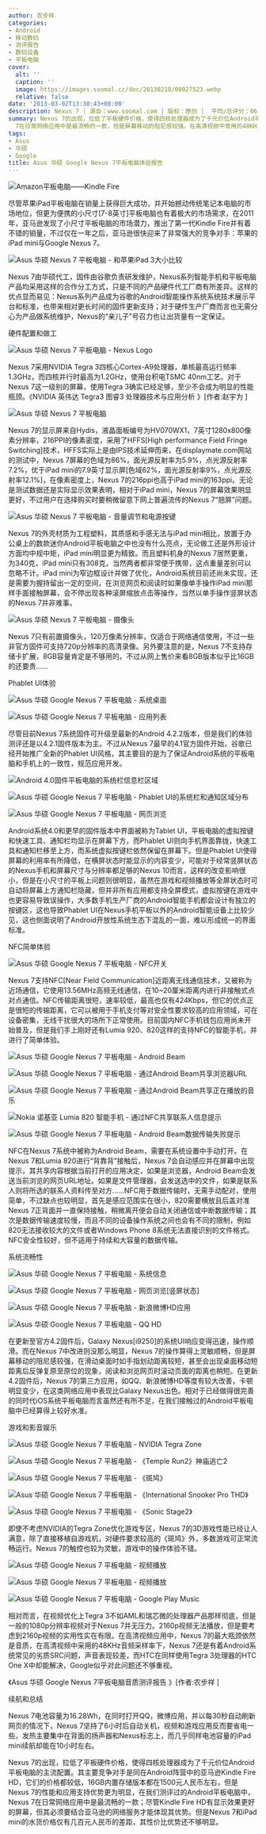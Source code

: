 ```yaml
---
author: 农步祥
categories:
- Android
- 移动数码
- 测评报告
- 数码设备
- 平板电脑
cover:
  alt: ''
  caption: ''
  image: https://images.soomal.cc/doc/20130218/00027523.webp
  relative: false
date: '2013-03-02T13:30:43+08:00'
description: Nexus 7 | 源自：www.soomal.com | 版权：原创 |  平均/总评分：06.00/18
summary: Nexus 7的出现，拉低了平板硬件价格，使得四核处理器成为了千元价位Android平板电脑的主流配置，在我们测评过的Android平板电脑中，Nexus
  7在日常网络应用中是最流畅的一款，但是屏幕移动的阻尼感较强，在高清视频中常用的48KHz音频采样率下，Nexus 7还是有着Android系统常见的劣质SRC问题……
tags:
- Asus
- 华硕
- Google
title: Asus 华硕 Google Nexus 7平板电脑体验报告
---
```


![Amazon平板电脑――Kindle Fire](https://images.soomal.cc/doc/20111003/00013873.webp)



尽管苹果iPad平板电脑在销量上获得巨大成功，并开始撼动传统笔记本电脑的市场地位，但更为便携的小尺寸[7-8英寸]平板电脑也有着极大的市场需求，在2011年，亚马逊发现了小尺寸平板电脑的市场潜力，推出了第一代Kindle Fire并有着不错的销量，不过仅在一年之后，亚马逊很快迎来了非常强大的竞争对手：苹果的iPad mini与Google Nexus 7。



![Asus 华硕 Nexus 7 平板电脑 - 和苹果iPad 3大小比较](https://images.soomal.cc/doc/20130218/00027529.webp)



Nexus 7由华硕代工，固件由谷歌负责研发维护，Nexus系列智能手机和平板电脑产品均采用这样的合作分工方式，只是不同的产品硬件代工厂商有所差异。这样的优点显而易见：Nexus系列产品成为谷歌的Android智能操作系统系统技术展示平台和标准，也带来相对更长时间的固件更新支持；对于硬件生产厂商而言也无需分心为产品做系统维护，Nexus的“亲儿子”号召力也让出货量有一定保证。



硬件配置和做工



![Asus 华硕 Nexus 7 平板电脑 - Nexus Logo](https://images.soomal.cc/doc/20130218/00027526.webp)



Nexus 7采用NVIDIA Tegra 3四核心Cortex-A9处理器，单核最高运行频率1.3GHz，而四核并行时最高为1.2GHz，使用台积电TSMC 40nm工艺。对于Nexus 7这一级别的屏幕，使用Tegra 3确实已经足够，至少不会成为明显的性能瓶颈。《NVIDIA 英伟达 Tegra3 图睿3 处理器技术与应用分析 》[作者:赵宇为 ]



![Asus 华硕 Nexus 7 平板电脑](https://images.soomal.cc/doc/20130218/00027521.webp)



Nexus 7的显示屏来自Hydis，液晶面板编号为HV070WX1，7英寸1280x800像素分辨率，216PPI的像素密度，采用了HFFS[High performance Field Fringe Switching]技术，HFFS实际上是由IPS技术延伸而来，在displaymate.com网站的测试中，Nexus 7屏幕的色域为86%，面光源反射率为5.9%，点光源反射率7.2%，优于iPad mini的7.9英寸显示屏[色域62%，面光源反射率9%，点光源反射率12.1%]，在像素密度上，Nexus 7的216ppi也高于iPad mini的163ppi。无论是测试数据还是实际显示效果表明，相对于iPad mini，Nexus 7的屏幕效果明显更好，不过用户在选择购买时要稍微留意下网上普遍流传的Nexus 7“翘屏”问题。



![Asus 华硕 Nexus 7 平板电脑 - 音量调节和电源按键](https://images.soomal.cc/doc/20130218/00027527.webp)



Nexus 7的外壳材质为工程塑料，其质感和手感无法与iPad mini相比，放置于办公桌上的数款迷你Android平板电脑之中也没有什么亮点，无论做工还是外形设计方面均中规中矩，iPad mini明显更为精致。而且塑料机身的Nexus 7居然更重，为340克，iPad mini只有308克，当然两者都非常便于携带，这点重量差别可以忽略不计。iPad mini为窄边框设计并做了优化，Android系统目前还尚未实现，还是需要为握持留出一定的空间，在浏览网页和阅读时如果像单手操作iPad mini那样手面接触屏幕，会不停出现各种滚屏缩放点击等操作，当然以单手操作竖屏状态的Nexus 7并非难事。



![Asus 华硕 Nexus 7 平板电脑 - 摄像头](https://images.soomal.cc/doc/20130218/00027530.webp)



Nexus 7只有前置摄像头，120万像素分辨率，仅适合于网络通信使用，不过一些非官方固件可支持720p分辨率的高清录像。另外要注意的是，Nexus 7不支持存储卡扩展，8GB容量肯定是不够用的，不过从网上售价来看8GB版本似乎比16GB的还要贵……



Phablet UI体验



![Asus 华硕 Google Nexus 7 平板电脑 - 系统桌面](https://images.soomal.cc/doc/20130302/00028053.webp)



![Asus 华硕 Google Nexus 7 平板电脑 - 应用列表](https://images.soomal.cc/doc/20130302/00028052.webp)



尽管目前Nexus 7系统固件可升级至最新的Android 4.2.2版本，但是我们的体验测评还是以4.2.1固件版本为主。不过从Nexus 7最早的4.1官方固件开始，谷歌已经开始推广全新的Phablet UI风格，其主要目的是为了保证Android系统的平板电脑和手机上的一致性，规范应用开发。



![Android 4.0固件平板电脑的系统栏信息栏区域](https://images.soomal.cc/doc/20130302/00028071.webp)



![Asus 华硕 Google Nexus 7 平板电脑 - Phablet UI的系统栏和通知区域分布](https://images.soomal.cc/doc/20130302/00028051.webp)



![Asus 华硕 Google Nexus 7 平板电脑 - 网页浏览](https://images.soomal.cc/doc/20130302/00028055.webp)



Android系统4.0和更早的固件版本中界面被称为Tablet UI，平板电脑的虚拟按键和快速工具、通知栏均显示在屏幕下方，而Phablet UI则向手机界面靠拢，快速工具和通知栏移至上方，而系统虚拟按键栏依然保留在屏幕下。但是Phablet UI使得屏幕的利用率有所降低，在横屏状态时能显示的内容变少，可能对于经常竖屏状态的Nexus手机和屏幕尺寸与分辨率都足够的Nexus 10而言，这样的改变影响很小，但是在小尺寸的平板上问题则很明显，虽然在游戏和视频播放等全屏状态时可自动将屏幕上方通知栏隐藏，但并非所有应用都支持全屏模式，虚拟按键在游戏中也更容易导致误操作，大多数手机生产厂商的Android智能手机都会设计有独立的按键区，这也导致Phablet UI在Nexus手机平板以外的Android智能设备上比较少见，这也侧面说明了Android开放性系统生态下混乱的一面，难以形成统一的界面标准。



NFC简单体验



![Asus 华硕 Google Nexus 7 平板电脑 - NFC开关](https://images.soomal.cc/doc/20130302/00028059.webp)



Nexus 7支持NFC[Near Field Communication]近距离无线通信技术，又被称为近场通信，它使用13.56MHz高频无线通信，在10~20厘米距离内进行非接触式点对点通信。NFC传输距离很短，速率较低，最高也仅有424Kbps，但它的优点正是很短的传输距离，它可以被用于手机支付等对安全性要求较高的应用领域，可在设备密集，无线干扰很大的场所下正常使用。目前国内NFC手机钱包应用尚未开始普及，但是我们手上刚好还有Lumia 920、820这样的支持NFC的智能手机，并进行了简单体验。



![Asus 华硕 Google Nexus 7 平板电脑 - Android Beam](https://images.soomal.cc/doc/20130302/00028060.webp)



![Asus 华硕 Google Nexus 7 平板电脑 - 通过Android Beam共享浏览器URL](https://images.soomal.cc/doc/20130302/00028061.webp)



![Asus 华硕 Google Nexus 7 平板电脑 - 通过Android Beam共享正在播放的音乐](https://images.soomal.cc/doc/20130302/00028062.webp)



![Nokia 诺基亚 Lumia 820 智能手机 - 通过NFC共享联系人信息提示](https://images.soomal.cc/doc/20130302/00028063.webp)



![Asus 华硕 Google Nexus 7 平板电脑 - Android Beam数据传输失败提示](https://images.soomal.cc/doc/20130302/00028064.webp)



NFC在Nexus 7系统中被称为Android Beam，需要在系统设置中手动打开。在Nexus 7和Lumia 820进行“背靠背”接触后，Nexus 7会自动感应并在屏幕中出现提示，其共享内容根据当前打开的应用决定，如果是浏览器，Android Beam会发送当前浏览的网页URL地址。如果是文件管理器，会发送选中的文件，如果是联系人则将所选的联系人资料传至对方……NFC用于数据传输时，无需手动配对，使用简单，不过缺点也较明显，首先是感应范围实在很小，820需要横放且后盖对准Nexus 7正背面并一直保持接触，稍微离开便会自动关闭通信或中断数据传输；其次是数据传输速度较慢，而且不同的设备操作系统之间也会有不同的限制，例如820无法接收较大的文件或者Windows Phone 8系统无法直接识别的文件格式。NFC安全性较好，但不适用于持续和大容量的数据传输。



系统流畅性



![Asus 华硕 Google Nexus 7 平板电脑 - 系统信息](https://images.soomal.cc/doc/20130302/00028054.webp)



![Asus 华硕 Google Nexus 7 平板电脑 - 网页浏览[竖屏状态]](https://images.soomal.cc/doc/20130302/00028056.webp)



![Asus 华硕 Google Nexus 7 平板电脑 - 新浪微博HD应用](https://images.soomal.cc/doc/20130302/00028057.webp)



![Asus 华硕 Google Nexus 7 平板电脑 - QQ HD](https://images.soomal.cc/doc/20130302/00028058.webp)



在更新至官方4.2固件后，Galaxy Nexus[i9250]的系统UI响应变得迅速，操作顺滑。而在Nexus 7中改进则没那么明显，Nexus 7的操作算得上灵敏顺畅，但是屏幕移动的阻尼感较强，在滑动桌面时如手指划动距离较短，甚至会出现桌面移动短距离后反弹复原至原位的现象，阅读和浏览网页时滚动页面的距离也稍短。在更新4.2固件后，Nexus 7的第三方应用，如QQ、新浪微博HD等度有较大改善，卡顿明显变少，在这类网络应用中表现比Galaxy Nexus出色。相对于已经做得很完善的同时代iOS系统平板电脑而言虽然还有所不足，在我们接触过的Android平板电脑中已经算得上较好水准。



游戏和影音娱乐



![Asus 华硕 Google Nexus 7 平板电脑 - NVIDIA Tegra Zone](https://images.soomal.cc/doc/20130302/00028065.webp)



![Asus 华硕 Google Nexus 7 平板电脑 - 《Temple Run2》神庙逃亡2](https://images.soomal.cc/doc/20130302/00028066.webp)



![Asus 华硕 Google Nexus 7 平板电脑 - 《斑鸠》](https://images.soomal.cc/doc/20130302/00028067.webp)



![Asus 华硕 Google Nexus 7 平板电脑 - 《International Snooker Pro THD》](https://images.soomal.cc/doc/20130302/00028068.webp)



![Asus 华硕 Google Nexus 7 平板电脑 - 《Sonic Stage2》](https://images.soomal.cc/doc/20130302/00028070.webp)



即使不考虑NVIDIA的Tegra Zone优化游戏专区，Nexus 7的3D游戏性能已经让人满意，除了直接移植自游戏机，对硬件要求较高的《斑鸠》外，多数游戏可正常流畅运行。Nexus 7的触控也较为灵敏，游戏中的操作体验不错。



![Asus 华硕 Google Nexus 7 平板电脑 - 视频播放](https://images.soomal.cc/doc/20130302/00028072.webp)



![Asus 华硕 Google Nexus 7 平板电脑 - 视频播放](https://images.soomal.cc/doc/20130302/00028073.webp)



![Asus 华硕 Google Nexus 7 平板电脑 - Google Play Music](https://images.soomal.cc/doc/20130302/00028069.webp)



相对而言，在视频优化上Tegra 3不如AML和瑞芯微的处理器产品那样彻底，但是一般的1080p分辨率视频对于Nexus 7并无压力。2160p视频无法播放，但是要考虑到2160p视频的实用性实在有限。在高清视频应用中，Nexus 7的最大瓶颈依然是音质，在高清视频中采用的48KHz音频采样率下，Nexus 7还是有着Android系统常见的劣质SRC问题，声音表现较差，而HTC在同样使用Tegra 3处理器的HTC One X中却能解决，Google似乎对此问题还不够重视。



《Asus 华硕 Google Nexus 7平板电脑音质测评报告 》[作者:农步祥 ]



续航和总结



Nexus 7电池容量为16.28Wh，在同时打开QQ，微博应用，并以每30秒自动刷新网页的情况下，Nexus 7坚持了6小时后自动关机，视频和游戏应用反而要省电一些，发热主要集中在背面的扬声器和Nexus标志上，而几乎同样电池容量的iPad mini续航却能在10小时左右。



Nexus 7的出现，拉低了平板硬件价格，使得四核处理器成为了千元价位Android平板电脑的主流配置。其主要竞争对手是同在Android阵营中的亚马逊Kindle Fire HD，它们的价格都较低，16GB内置存储版本都在1500元人民币左右，但是Nexus 7的性能和应用支持优势更为明显，在我们测评过的Android平板电脑中，Nexus 7在日常网络应用中是最流畅的一款；尽管Kindle Fire HD有显示效果更好的屏幕，但其必须要结合亚马逊的网络服务才能体现其优势。但是Nexus 7和iPad mini的水货价格仅有几百元人民币的差距，其性价比优势还不够明显。